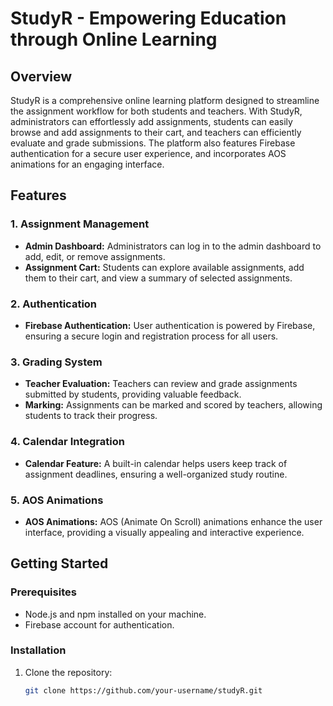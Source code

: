# StudyR - Empowering Education through Online Learning

## Overview

StudyR is a comprehensive online learning platform designed to streamline the assignment workflow for both students and teachers. With StudyR, administrators can effortlessly add assignments, students can easily browse and add assignments to their cart, and teachers can efficiently evaluate and grade submissions. The platform also features Firebase authentication for a secure user experience, and incorporates AOS animations for an engaging interface.

## Features

### 1. Assignment Management

- **Admin Dashboard:** Administrators can log in to the admin dashboard to add, edit, or remove assignments.
- **Assignment Cart:** Students can explore available assignments, add them to their cart, and view a summary of selected assignments.

### 2. Authentication

- **Firebase Authentication:** User authentication is powered by Firebase, ensuring a secure login and registration process for all users.

### 3. Grading System

- **Teacher Evaluation:** Teachers can review and grade assignments submitted by students, providing valuable feedback.
- **Marking:** Assignments can be marked and scored by teachers, allowing students to track their progress.

### 4. Calendar Integration

- **Calendar Feature:** A built-in calendar helps users keep track of assignment deadlines, ensuring a well-organized study routine.

### 5. AOS Animations

- **AOS Animations:** AOS (Animate On Scroll) animations enhance the user interface, providing a visually appealing and interactive experience.

## Getting Started

### Prerequisites

- Node.js and npm installed on your machine.
- Firebase account for authentication.

### Installation

1. Clone the repository:

   ```bash
   git clone https://github.com/your-username/studyR.git
